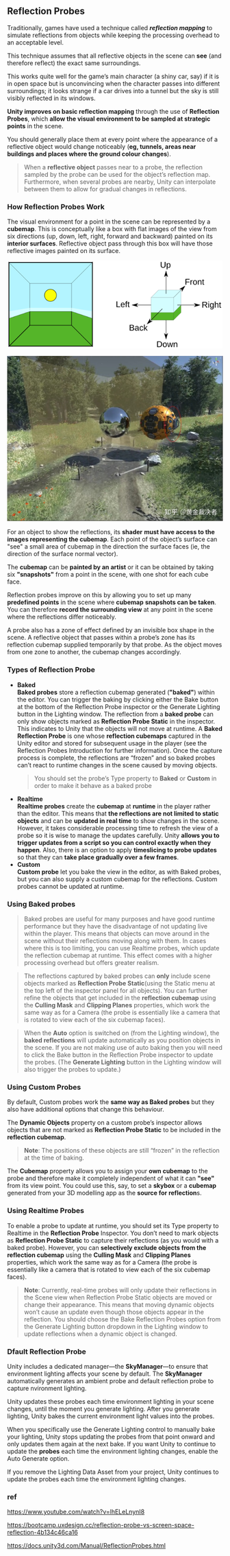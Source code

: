 ## Reflection Probes

Traditionally, games have used a technique called ***reflection mapping*** to simulate reflections from objects while keeping the processing overhead to an acceptable level. 

This technique assumes that all reflective objects in the scene can **see** (and therefore reflect) the exact same surroundings.

This works quite well for the game’s main character (a shiny car, say) if it is in open space but is unconvincing when the character passes into different surroundings; it looks strange if a car drives into a tunnel but the sky is still visibly reflected in its windows.

**Unity improves on basic reflection mapping** through the use of **Reflection Probes**, which **allow the visual environment to be sampled at strategic points** in the scene.

You should generally place them at every point where the appearance of a reflective object would change noticeably (**eg, tunnels, areas near buildings and places where the ground colour changes**). 


> When a **reflective object** passes near to a probe, the reflection sampled by the probe can be used for the object’s reflection map. Furthermore, when several probes are nearby, Unity can interpolate between them to allow for gradual changes in reflections. 

### How Reflection Probes Work

The visual environment for a point in the scene can be represented by a **cubemap**. This is conceptually like a box with flat images of the view from six directions (up, down, left, right, forward and backward) painted on its **interior surfaces**. Reflective object pass through this box will have those reflective images painted on its surface.

![](../img/CubemapDiagram.svg)

![](../img/reflection_probe-example.jpg)

For an object to show the reflections, its **shader** **must have access to the images representing the cubemap**. Each point of the object’s surface can "see" a small area of cubemap in the direction the surface faces (ie, the direction of the surface normal vector).

The **cubemap** can be **painted by an artist** or it can be obtained by taking six **"snapshots"** from a point in the scene, with one shot for each cube face.

Reflection probes improve on this by allowing you to set up many **predefined points** in the scene where **cubemap** **snapshots can be taken**. You can therefore **record the surrounding view** at any point in the scene where the reflections differ noticeably.


A probe also has a zone of effect defined by an invisible box shape in the scene. A reflective object that passes within a probe’s zone has its reflection cubemap supplied temporarily by that probe. As the object moves from one zone to another, the cubemap changes accordingly.

### Types of Reflection Probe
- **Baked** \
  **Baked probes** store a reflection cubemap generated (**"baked"**) within the editor. You can trigger the baking by clicking either the Bake button at the bottom of the Reflection Probe inspector or the Generate Lighting button in the Lighting window. The reflection from a **baked probe** can only show objects marked as **Reflection Probe Static** in the inspector. This indicates to Unity that the objects will not move at runtime.
  A **Baked Reflection Probe** is one whose **reflection cubemaps** captured in the Unity editor and stored for subsequent usage in the player (see the Reflection Probes Introduction for further information). Once the capture process is complete, the reflections are “frozen” and so baked probes can’t react to runtime changes in the scene caused by moving objects.
  > You should set the probe’s Type property to **Baked** or **Custom** in order to make it behave as a baked probe 
- **Realtime** \
  **Realtime probes** create the **cubemap** at **runtime** in the player rather than the editor. This means that **the reflections are not limited to static objects** and can be **updated in real time** to show changes in the scene. However, it takes considerable processing time to refresh the view of a probe so it is wise to manage the updates carefully. Unity **allows you to trigger updates from a script so you can control exactly when they happen**. Also, there is an option to apply **timeslicing to probe updates** so that they can **take place gradually over a few frames**.
- **Custom** \
  **Custom probe** let you bake the view in the editor, as with Baked probes, but you can also supply a custom cubemap for the reflections. Custom probes cannot be updated at runtime.



### Using Baked probes
> Baked probes are useful for many purposes and have good runtime performance but they have the disadvantage of not updating live within the player. This means that objects can move around in the scene without their reflections moving along with them. In cases where this is too limiting, you can use Realtime probes, which update the reflection cubemap at runtime. This effect comes with a higher processing overhead but offers greater realism.


> The reflections captured by baked probes can **only** include scene objects marked as **Reflection Probe Static**(using the Static menu at the top left of the inspector panel for all objects). You can further refine the objects that get included in the **reflection cubemap** using the **Culling Mask** and **Clipping Planes** properties, which work the same way as for a Camera (the probe is essentially like a camera that is rotated to view each of the six cubemap faces).

> When the **Auto** option is switched on (from the Lighting window), the **baked reflections** will update automatically as you position objects in the scene. If you are not making use of auto baking then you will need to click the Bake button in the Reflection Probe inspector to update the probes. (The **Generate Lighting** button in the Lighting window will also trigger the probes to update.)


### Using Custom Probes
By default, Custom probes work the **same way as Baked probes** but they also have additional options that change this behaviour.


The **Dynamic Objects** property on a custom probe’s inspector allows objects that are not marked as **Reflection Probe Static** to be included in the **reflection cubemap**.

> **Note**: The positions of these objects are still “frozen” in the reflection at the time of baking.

The **Cubemap** property allows you to assign your **own cubemap** to the probe and therefore make it completely independent of what it can **"see"** from its view point. You could use this, say, to set a **skybox** or a **cubemap** generated from your 3D modelling app as the **source for reflection**s.



### Using Realtime Probes
To enable a probe to update at runtime, you should set its Type property to Realtime in the **Reflection Probe** Inspector. You don’t need to mark objects as **Reflection Probe Static** to capture their reflections (as you would with a baked probe). However, you can **selectively exclude objects from the reflection cubemap** using the **Culling Mask** and **Clipping Planes** properties, which work the same way as for a Camera (the probe is essentially like a camera that is rotated to view each of the six cubemap faces).

> **Note**: Currently, real-time probes will only update their reflections in the Scene view
 when Reflection Probe Static objects are moved or change their appearance. This means that moving dynamic objects won’t cause an update even though those objects appear in the reflection. You should choose the Bake Reflection Probes option from the Generate Lighting button dropdown in the Lighting window to update reflections when a dynamic object is changed.


### Dfault Reflection Probe
Unity includes a dedicated manager—the **SkyManager**—to ensure that environment lighting affects your scene
by default. The **SkyManager** automatically generates an ambient probe and default reflection probe to capture nvironment lighting.

Unity updates these probes each time environment lighting in your scene changes, until the moment you generate lighting. After you generate lighting, Unity bakes the current environment light values into the probes.


When you specifically use the Generate Lighting control to manually bake your lighting, Unity stops updating the probes from that point onward and only updates them again at the next bake. If you want Unity to continue to update the **probes** each time the environment lighting changes, enable the Auto Generate option.

If you remove the Lighting Data Asset from your project, Unity continues to update the probes each time the environment lighting changes.

### ref
https://www.youtube.com/watch?v=lhELeLnynI8

https://bootcamp.uxdesign.cc/reflection-probe-vs-screen-space-reflection-4b134c46ca16

https://docs.unity3d.com/Manual/ReflectionProbes.html

